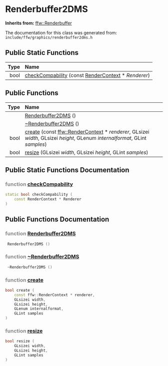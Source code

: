 Renderbuffer2DMS
===================================


**Inherits from:** [ffw::Renderbuffer](ffw_Renderbuffer.html)

The documentation for this class was generated from: `include/ffw/graphics/renderbuffer2dms.h`



## Public Static Functions

| Type | Name |
| -------: | :------- |
|  bool | [checkCompability](#c20342c8) (const [RenderContext](ffw_RenderContext.html) * _Renderer_)  |


## Public Functions

| Type | Name |
| -------: | :------- |
|   | [Renderbuffer2DMS](#c1971c15) ()  |
|   | [~Renderbuffer2DMS](#f686be4f) ()  |
|  bool | [create](#24ae7e80) (const [ffw::RenderContext](ffw_RenderContext.html) * _renderer_, GLsizei _width_, GLsizei _height_, GLenum _internalformat_, GLint _samples_)  |
|  bool | [resize](#8fb1c9a3) (GLsizei _width_, GLsizei _height_, GLint _samples_)  |


## Public Static Functions Documentation

### <span style="opacity:0.5;">function</span> <a id="c20342c8" href="#c20342c8">checkCompability</a>

```cpp
static bool checkCompability (
    const RenderContext * Renderer
) 
```





## Public Functions Documentation

### <span style="opacity:0.5;">function</span> <a id="c1971c15" href="#c1971c15">Renderbuffer2DMS</a>

```cpp
 Renderbuffer2DMS () 
```



### <span style="opacity:0.5;">function</span> <a id="f686be4f" href="#f686be4f">~Renderbuffer2DMS</a>

```cpp
 ~Renderbuffer2DMS () 
```



### <span style="opacity:0.5;">function</span> <a id="24ae7e80" href="#24ae7e80">create</a>

```cpp
bool create (
    const ffw::RenderContext * renderer,
    GLsizei width,
    GLsizei height,
    GLenum internalformat,
    GLint samples
) 
```



### <span style="opacity:0.5;">function</span> <a id="8fb1c9a3" href="#8fb1c9a3">resize</a>

```cpp
bool resize (
    GLsizei width,
    GLsizei height,
    GLint samples
) 
```





